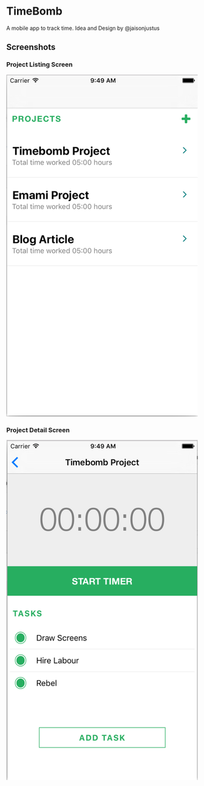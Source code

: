 # TimeBomb
A mobile app to track time. 
Idea and Design by @jaisonjustus

## Screenshots

### Project Listing Screen
![Project Listing Screen](https://raw.githubusercontent.com/srih4ri/TimeBomb/master/screenshots/Screen%20Shot%202016-08-13%20at%209.48.59%20AM.png)

### Project Detail Screen
![Project Detail Screen](https://raw.githubusercontent.com/srih4ri/TimeBomb/master/screenshots/Screen%20Shot%202016-08-13%20at%209.49.33%20AM.png)

